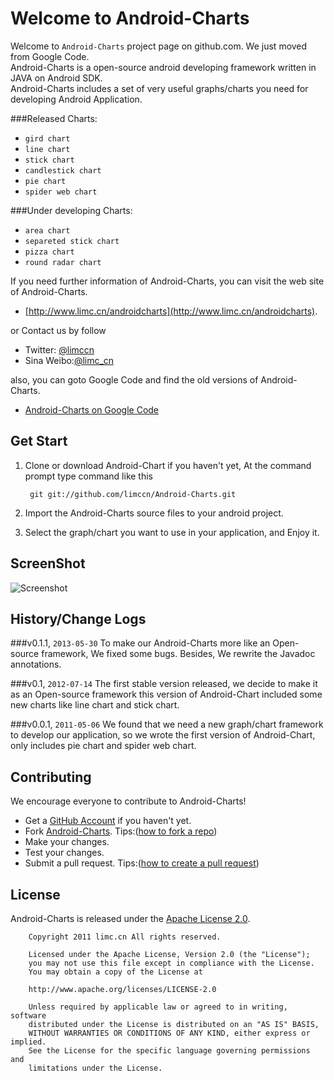 # Welcome to Android-Charts

Welcome to `Android-Charts` project page on github.com. We just moved from Google Code.<br />
Android-Charts is a open-source android developing framework written in JAVA on Android SDK.<br />
Android-Charts includes a set of very useful graphs/charts you need for developing Android Application.<br />

###Released Charts:
- `gird chart`
- `line chart`
- `stick chart`
- `candlestick chart`
- `pie chart`
- `spider web chart`

###Under developing Charts:
- `area chart`
- `separeted stick chart`
- `pizza chart`
- `round radar chart`
    
If you need further information of Android-Charts, you can visit the web site of Android-Charts.

- [http://www.limc.cn/androidcharts](http://www.limc.cn/androidcharts).

or Contact us by follow

- Twitter: [@limccn](http://twitter.com/limc_cn)
- Sina Weibo:[@limc_cn](http://weibo.com/limc_cn)

also, you can goto Google Code and find the old versions of Android-Charts.

- [Android-Charts on Google Code](https://code.google.com/p/android-charts/)

## Get Start

1. Clone or download Android-Chart if you haven't yet, At the command prompt type command like this

        git git://github.com/limccn/Android-Charts.git
        
2. Import the Android-Charts source files to your android project.

3. Select the graph/chart you want to use in your application, and Enjoy it.

## ScreenShot
![Screenshot](http://www.lidaren.com/code/androidcharts/screenshot.png)

## History/Change Logs
###v0.1.1, `2013-05-30`
To make our Android-Charts more like an Open-source framework, We fixed some bugs.
Besides, We rewrite the Javadoc annotations.

###v0.1, `2012-07-14`
The first stable version released, we decide to make it as an Open-source framework
this version of Android-Chart included some new charts like line chart and stick chart.

###v0.0.1, `2011-05-06`
We found that we need a new graph/chart framework to develop our application, so we wrote 
the first version of Android-Chart, only includes pie chart and spider web chart.

## Contributing

We encourage everyone to contribute to Android-Charts!

- Get a [GitHub Account](https://github.com/signup/free) if you haven't yet.
- Fork [Android-Charts](https://github.com/limccn/Android-Charts.git). Tips:([how to fork a repo](https://help.github.com/articles/fork-a-repo))
- Make your changes.
- Test your changes. 
- Submit a pull request. Tips:([how to create a pull request](https://help.github.com/articles/fork-a-repo)) 

## License

Android-Charts is released under the [Apache License 2.0](http://www.apache.org/licenses/LICENSE-2.0).

        Copyright 2011 limc.cn All rights reserved.
        
        Licensed under the Apache License, Version 2.0 (the "License");
        you may not use this file except in compliance with the License.
        You may obtain a copy of the License at

        http://www.apache.org/licenses/LICENSE-2.0

        Unless required by applicable law or agreed to in writing, software
        distributed under the License is distributed on an "AS IS" BASIS,
        WITHOUT WARRANTIES OR CONDITIONS OF ANY KIND, either express or implied.
        See the License for the specific language governing permissions and
        limitations under the License.
